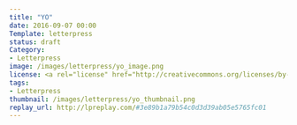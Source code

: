 ```yaml
---
title: "YO"
date: 2016-09-07 00:00
Template: letterpress
status: draft
Category:
- Letterpress
image: /images/letterpress/yo_image.png
license: <a rel="license" href="http://creativecommons.org/licenses/by-nc-nd/3.0/deed.en_US"><img alt="Creative Commons License" style="border-width:0" src="http://i.creativecommons.org/l/by-nc-nd/3.0/88x31.png" /></a>
tags: 
- Letterpress
thumbnail: /images/letterpress/yo_thumbnail.png
replay_url: http://lpreplay.com/#3e89b1a79b54c0d3d39ab05e5765fc01
---
```


